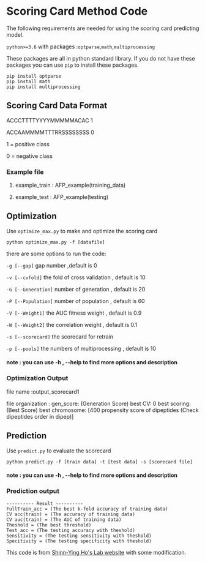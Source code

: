 # Scoring Card Method Code

The following requirements are needed for using the scoring card predicting model.

`python>=3.6` with packages :`optparse`,`math`,`multiprocessing`

These packages are all in python standard library.
If you do not have these packages you can use `pip` to install these packages.
```
pip install optparse
pip install math
pip install multiprocessing
```

Scoring Card Data Format
----------

ACCCTTTTYYYYMMMMMACAC	1

ACCAAMMMMTTTRRSSSSSSSS	0

1 = positive class

0 = negative class

### Example file

1. example_train : AFP_example(training_data)

2. example_test : AFP_example(testing)

Optimization
---------
Use `optimize_max.py` to make and optimize the scoring card
```
python optimize_max.py -f [datafile]
```
there are some options to run the code:

`-g [--gap]` gap number ,default is 0

`-v [--cvfold]` the fold of cross validation , default is 10

`-G [--Generation]` number of generation , default is 20

`-P [--Population]` number of population , default is 60

`-V [--Weight1]` the AUC fitness weight , default is 0.9

`-W [--Weight2]` the correlation weight , default is 0.1

`-s [--scorecard]` the scorecard for retrain

`-p [--pools]` the numbers of multiprocessing , default is 10

#### note : you can use -h , --help to find more options and description

### Optimization Output

file name :output_scorecard1

file organization :
gen_score:	(Generation Score)
best CV:	0
best scoring:	(Best Score)
best chromosome:	[400 propensity score of dipeptides (Check dipeptides order in dipep)]

Prediction
--------
Use `predict.py` to evaluate the scorecard

```
python predict.py -f [train data] -t [test data] -s [scorecard file]
```

#### note : you can use -h , --help to find more options and description

### Prediction output
```
---------- Result ----------
FullTrain_acc = (The best k-fold accuracy of training data)
CV acc(train) = (The accuracy of training data)
CV auc(train) = (The AUC of training data)
Theshold = (The best threshold)
Test_acc = (The testing accuracy with theshold)
Sensitivity = (The testing sensitivity with theshold)
Specitivity = (The testing specificity with theshold)
```

This code is from [Shinn-Ying Ho's Lab website](http://iclab.life.nctu.edu.tw/iclab_webtools/SCMBYK/download.php) with some modification.